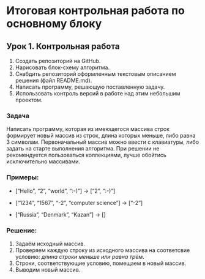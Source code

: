 # Итоговая контрольная работа по основному блоку

## Урок 1. Контрольная работа

1. Создать репозиторий на GitHub.
2. Нарисовать блок-схему алгоритма.
3. Снабдить репозиторий оформленным текстовым описанием решения (файл README.md).
4. Написать программу, решающую поставленную задачу.
5. Использовать контроль версий в работе над этим небольшим проектом.

### Задача
Написать программу, которая из имеющегося массива строк формирует новый массив из строк, длина которых меньше, либо равна 3 символам. Первоначальный массив можно ввести с клавиатуры, либо задать на старте выполнения алгоритма. При решении не рекомендуется пользоваться коллекциями, лучше обойтись исключительно массивами.

### Примеры:
* [“Hello”, “2”, “world”, “:-)”] → [“2”, “:-)”]

* [“1234”, “1567”, “-2”, “computer science”] → [“-2”]

* [“Russia”, “Denmark”, “Kazan”] → []

### Решение:
1. Задаём исходный массив.
2. Проверяем каждую строку из исходного массива на соответсвие условию: *длина строки меньше или равна трём*.
3. Строки, соответствующие условию, помещаем в новый массив.
4. Выводим новый массив.